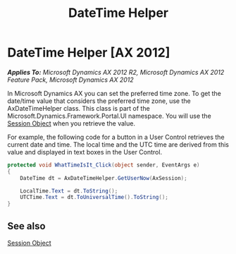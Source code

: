 ﻿---
title: DateTime Helper
TOCTitle: DateTime Helper
ms:assetid: ab05c519-935a-43d1-9e8e-cf0b8296653d
ms:mtpsurl: https://msdn.microsoft.com/en-us/library/Hh812511(v=AX.60)
ms:contentKeyID: 44090297
ms.date: 11/07/2012
mtps_version: v=AX.60
dev_langs:
- csharp
---

# DateTime Helper [AX 2012]


_**Applies To:** Microsoft Dynamics AX 2012 R2, Microsoft Dynamics AX 2012 Feature Pack, Microsoft Dynamics AX 2012_

In Microsoft Dynamics AX you can set the preferred time zone. To get the date/time value that considers the preferred time zone, use the AxDateTimeHelper class. This class is part of the Microsoft.Dynamics.Framework.Portal.UI namespace. You will use the [Session Object](session-object.md) when you retrieve the value.

For example, the following code for a button in a User Control retrieves the current date and time. The local time and the UTC time are derived from this value and displayed in text boxes in the User Control.

``` csharp
protected void WhatTimeIsIt_Click(object sender, EventArgs e)
{
    DateTime dt = AxDateTimeHelper.GetUserNow(AxSession);

    LocalTime.Text = dt.ToString();
    UTCTime.Text = dt.ToUniversalTime().ToString();
}
```

## See also

[Session Object](session-object.md)

